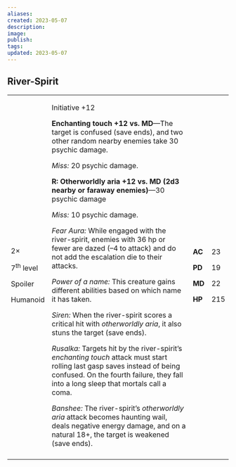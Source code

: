 ```yaml
---
aliases: 
created: 2023-05-07
description: 
image: 
publish: 
tags: 
updated: 2023-05-07
---
```


## River-Spirit

<table>
<colgroup>
<col style="width: 16%" />
<col style="width: 71%" />
<col style="width: 5%" />
<col style="width: 6%" />
</colgroup>
<tbody>
<tr class="odd">
<td><p>2×</p>
<p>7<sup>th</sup> level</p>
<p>Spoiler</p>
<p>Humanoid</p></td>
<td><p>Initiative +12</p>
<p><strong>Enchanting touch +12 vs. MD</strong>—The target is confused
(save ends), and two other random nearby enemies take 30 psychic
damage.</p>
<p><em>Miss:</em> 20 psychic damage.</p>
<p><strong>R: Otherworldly aria +12 vs. MD (2d3 nearby or faraway
enemies)</strong>—30 psychic damage</p>
<p><em>Miss:</em> 10 psychic damage.</p>
<p><em>Fear Aura:</em> While engaged with the river-spirit, enemies with
36 hp or fewer are dazed (–4 to attack) and do not add the escalation
die to their attacks.</p>
<p><em>Power of a name:</em> This creature gains different abilities
based on which name it has taken.</p>
<p><em>Siren:</em> When the river-spirit scores a critical hit with
<em>otherworldly aria</em>, it also stuns the target (save ends).</p>
<p><em>Rusalka:</em> Targets hit by the river-spirit’s <em>enchanting
touch</em> attack must start rolling last gasp saves instead of being
confused. On the fourth failure, they fall into a long sleep that
mortals call a coma.</p>
<p><em>Banshee:</em> The river-spirit’s <em>otherworldly aria</em>
attack becomes haunting wail, deals negative energy damage, and on a
natural 18+, the target is weakened (save ends).</p></td>
<td><p><strong>AC</strong></p>
<p><strong>PD</strong></p>
<p><strong>MD</strong></p>
<p><strong>HP</strong></p></td>
<td><p>23</p>
<p>19</p>
<p>22</p>
<p>215</p></td>
</tr>
<tr class="even">
<td></td>
<td></td>
<td></td>
<td></td>
</tr>
</tbody>
</table>

